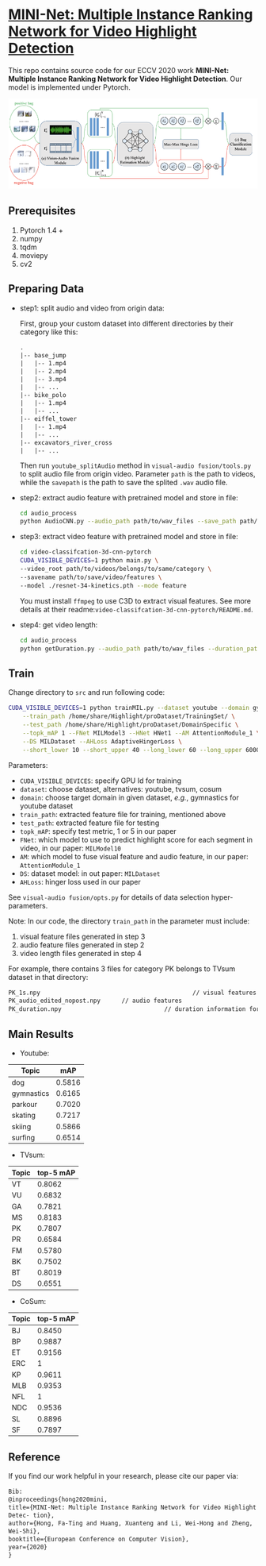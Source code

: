 # [MINI-Net: Multiple Instance Ranking Network for Video Highlight Detection](https://arxiv.org/abs/2007.09833)

This repo contains source code for our ECCV 2020 work **MINI-Net: Multiple Instance Ranking Network for Video Highlight Detection**. Our model is implemented under Pytorch.

![image-20200926112429908](asset/demo.png)

## Prerequisites

1. Pytorch 1.4 +
2. numpy
3. tqdm
4. moviepy
5. cv2

## Preparing Data

- step1: split audio and video from origin data:

  First, group your custom dataset into different directories by their category like this:

  ```
  .
  |-- base_jump
  |   |-- 1.mp4
  |   |-- 2.mp4
  |   |-- 3.mp4
  |   |-- ...
  |-- bike_polo
  |   |-- 1.mp4
  |   |-- ...
  |-- eiffel_tower
  |   |-- 1.mp4
  |   |-- ...
  |-- excavators_river_cross
  |   |-- ...
  ```

  Then run `youtube_splitAudio` method in `visual-audio fusion/tools.py` to split audio file from origin video. Parameter `path` is the path to videos, while the `savepath` is the path to save the splited `.wav` audio file.

- step2: extract audio feature with pretrained model and store in file:

  ```bash
  cd audio_process
  python AudioCNN.py --audio_path path/to/wav_files --save_path path/to/save/audio/features
  ```

- step3: extract video feature with pretrained model and store in file:

  ```bash
  cd video-classifcation-3d-cnn-pytorch
  CUDA_VISIBLE_DEVICES=1 python main.py \
  --video_root path/to/videos/belongs/to/same/category \
  --savename path/to/save/video/features \
  --model ./resnet-34-kinetics.pth --mode feature
  ```

  You must install `ffmpeg` to use C3D to extract visual features. See more details at their readme:`video-classifcation-3d-cnn-pytorch/README.md`.

- step4: get video length:

  ```bash
  cd audio_process
  python getDuration.py --audio_path path/to/wav_files --duration_path path/to/save/video/lengths
  ```

## Train

Change directory to `src` and run following code:

```bash
CUDA_VISIBLE_DEVICES=1 python trainMIL.py --dataset youtube --domain gymnastics \
	--train_path /home/share/Highlight/proDataset/TrainingSet/ \
	--test_path /home/share/Highlight/proDataset/DomainSpecific \
	--topk_mAP 1 --FNet MILModel3 --HNet HNet1 --AM AttentionModule_1 \
	--DS MILDataset --AHLoss AdaptiveHingerLoss \
	--short_lower 10 --short_upper 40 --long_lower 60 --long_upper 60000 --bagsize 60 
```

Parameters:

- `CUDA_VISIBLE_DEVICES`: specify GPU Id for training
- `dataset`: choose dataset, alternatives: youtube, tvsum, cosum
- `domain`: choose target domain in given dataset, *e.g.*, gymnastics for youtube dataset
- `train_path`: extracted feature file for training, mentioned above
- `test_path`: extracted feature file for testing
- `topk_mAP`: specify test metric, 1 or 5 in our paper
- `FNet`: which model to use to predict highlight score for each segment in video, in our paper: `MILModel10`
- `AM`: which model to fuse visual feature and audio feature, in our paper: `AttentionModule_1 `
- `DS`: dataset model: in out paper: `MILDataset`
- `AHLoss`: hinger loss used in our paper

See `visual-audio fusion/opts.py` for details of data selection hyper-parameters.

Note: In our code, the directory  `train_path`  in the parameter must include:

1. visual feature files generated in step 3
2. audio feature files generated in step 2
3. video length files generated in step 4

For example, there contains 3 files for category PK belongs to TVsum dataset in that directory:

```bash
PK_1s.npy											// visual features for video with categoty PK
PK_audio_edited_nopost.npy		// audio features
PK_duration.npy								// duration information for each valid video
```



## Main Results

- Youtube:

| Topic      | mAP    |
| ---------- | ------ |
| dog        | 0.5816 |
| gymnastics | 0.6165 |
| parkour    | 0.7020 |
| skating    | 0.7217 |
| skiing     | 0.5866 |
| surfing    | 0.6514 |

- TVsum:

| Topic | top-5 mAP |
| ----- | --------- |
| VT    | 0.8062    |
| VU    | 0.6832    |
| GA    | 0.7821    |
| MS    | 0.8183    |
| PK    | 0.7807    |
| PR    | 0.6584    |
| FM    | 0.5780    |
| BK    | 0.7502    |
| BT    | 0.8019    |
| DS    | 0.6551    |

- CoSum:

| Topic | top-5 mAP |
| ----- | --------- |
| BJ    | 0.8450    |
| BP    | 0.9887    |
| ET    | 0.9156    |
| ERC   | 1         |
| KP    | 0.9611    |
| MLB   | 0.9353    |
| NFL   | 1         |
| NDC   | 0.9536    |
| SL    | 0.8896    |
| SF    | 0.7897    |

## Reference

If you find our work helpful in your research, please cite our paper via:

```
Bib:
@inproceedings{hong2020mini,
title={MINI-Net: Multiple Instance Ranking Network for Video Highlight Detec- tion},
author={Hong, Fa-Ting and Huang, Xuanteng and Li, Wei-Hong and Zheng, Wei-Shi},
booktitle={European Conference on Computer Vision},
year={2020}
}
```

